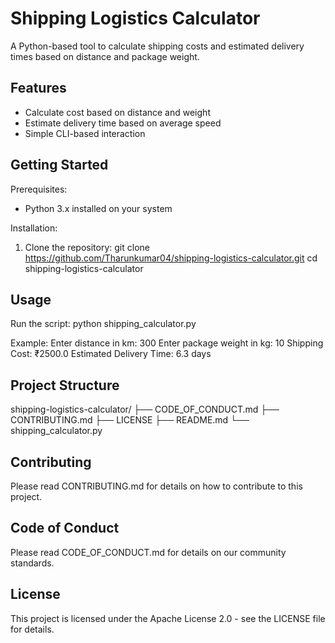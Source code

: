 Shipping Logistics Calculator
=============================

A Python-based tool to calculate shipping costs and estimated delivery times based on distance and package weight.

Features
--------
- Calculate cost based on distance and weight
- Estimate delivery time based on average speed
- Simple CLI-based interaction

Getting Started
---------------
Prerequisites:
- Python 3.x installed on your system

Installation:
1. Clone the repository:
   git clone https://github.com/Tharunkumar04/shipping-logistics-calculator.git
   cd shipping-logistics-calculator

Usage
-----
Run the script:
   python shipping_calculator.py

Example:
   Enter distance in km: 300
   Enter package weight in kg: 10
   Shipping Cost: ₹2500.0
   Estimated Delivery Time: 6.3 days

Project Structure
-----------------
shipping-logistics-calculator/
├── CODE_OF_CONDUCT.md
├── CONTRIBUTING.md
├── LICENSE
├── README.md
└── shipping_calculator.py

Contributing
------------
Please read CONTRIBUTING.md for details on how to contribute to this project.

Code of Conduct
---------------
Please read CODE_OF_CONDUCT.md for details on our community standards.

License
-------
This project is licensed under the Apache License 2.0 - see the LICENSE file for details.
